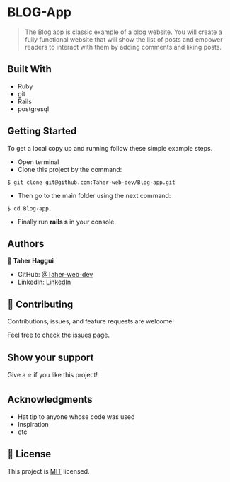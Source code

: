 # BLOG-App

> The Blog app is classic example of a blog website. You will create a fully functional website that will show the list of posts and empower readers to interact with them by adding comments and liking posts.

## Built With
- Ruby
- git
- Rails
- postgresql

## Getting Started

To get a local copy up and running follow these simple example steps.
- Open terminal
- Clone this project by the command: 

```
$ git clone git@github.com:Taher-web-dev/Blog-app.git
```

- Then go to the main folder using the next command:

```
$ cd Blog-app.
```
- Finally run <b>rails s</b> in your console.


## Authors

👤 **Taher Haggui**

- GitHub: [@Taher-web-dev](https://github.com/Taher-web-dev)
- LinkedIn: [LinkedIn](https://www.linkedin.com/in/taher-haggui/)


## 🤝 Contributing

Contributions, issues, and feature requests are welcome!

Feel free to check the [issues page](../../issues/).

## Show your support

Give a ⭐️ if you like this project!

## Acknowledgments

- Hat tip to anyone whose code was used
- Inspiration
- etc

## 📝 License

This project is [MIT](./MIT.md) licensed.
